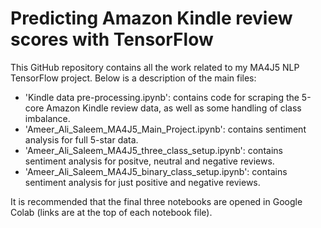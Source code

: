 # Predicting Amazon Kindle review scores with TensorFlow
This GitHub repository contains all the work related to my MA4J5 NLP TensorFlow project. Below is a description of the main files:
* 'Kindle data pre-processing.ipynb': contains code for scraping the 5-core Amazon Kindle review data, as well as some handling of class imbalance.
* 'Ameer_Ali_Saleem_MA4J5_Main_Project.ipynb': contains sentiment analysis for full 5-star data.
* 'Ameer_Ali_Saleem_MA4J5_three_class_setup.ipynb': contains sentiment analysis for positve, neutral and negative reviews.
* 'Ameer_Ali_Saleem_MA4J5_binary_class_setup.ipynb': contains sentiment analysis for just positive and negative reviews.

It is recommended that the final three notebooks are opened in Google Colab (links are at the top of each notebook file).
